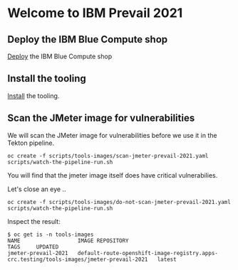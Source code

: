# Welcome to IBM Prevail 2021

## Deploy the IBM Blue Compute shop

[Deploy](../functionality/DEPLOY-FULL-BC.MD) the IBM Blue Compute shop 

## Install the tooling

[Install](../nuts-and-bolts/MINI-SETUP.MD) the tooling.

## Scan the JMeter image for vulnerabilities

We will scan the JMeter image for vulnerabilities before we use it in the Tekton pipeline.

    oc create -f scripts/tools-images/scan-jmeter-prevail-2021.yaml 
    scripts/watch-the-pipeline-run.sh

You will find that the jmeter image itself does have critical vulnerabilies. 

Let's close an eye ..

    oc create -f scripts/tools-images/do-not-scan-jmeter-prevail-2021.yaml
    scripts/watch-the-pipeline-run.sh    

Inspect the result:

    $ oc get is -n tools-images
    NAME                  IMAGE REPOSITORY                                                                           TAGS     UPDATED
    jmeter-prevail-2021   default-route-openshift-image-registry.apps-crc.testing/tools-images/jmeter-prevail-2021   latest   